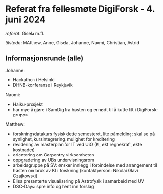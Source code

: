 # Referat fra fellesmøte DigiForsk - 4. juni 2024

*referat*: Gisela m.fl.

*tilstede*:  MAtthew, Anne, Gisela, Johanne, Naomi, Christian, Astrid

## Informasjonsrunde (alle)

Johanne:

- Hackathon i Helsinki
- DHNB-konferanse i Reykjavik

Naomi:

- Haiku-prosjekt
- har mye å gjøre i SamDig fra høsten og er nødt til å kutte litt i DigiForsk-gruppa

Matthew:

- forskningsdatakurs fysisk dette semesteret, lite påmelding;  skal se på synlighet, kursintegrering, mulighet for kreditering
- revidering av masterplan for IT ved UiO (KI, økt regnekraft, økte kostnader)
- orientering om Carpentry-virksomheten
- oppgradering av UBs undervisningsrom
- arbeidsgruppe på SV: ønsker innlegg i forbindelse med arrangement til høsten om bruk av KI i forskning (kontaktperson: Nikolai Olavi Czajkowski)
- Elisa presenterte visualisering på Astrofysik i samarbeid med UV
- DSC-Days: spre info og hent inn forslag

